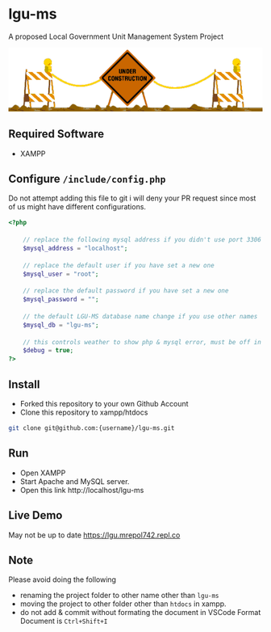 # lgu-ms

A proposed Local Government Unit Management System Project

<img src="animated-roped-off-construction-barracades.gif">

## Required Software
- XAMPP

## Configure `/include/config.php`
Do not attempt adding this file to git i will deny your PR request since most of us might have different configurations.
```php
<?php

    // replace the following mysql address if you didn't use port 3306
    $mysql_address = "localhost";

    // replace the default user if you have set a new one
    $mysql_user = "root";

    // replace the default password if you have set a new one
    $mysql_password = "";

    // the default LGU-MS database name change if you use other names
    $mysql_db = "lgu-ms";

    // this controls weather to show php & mysql error, must be off in production & deployment
    $debug = true;
?>
```

## Install
- Forked this repository to your own Github Account
- Clone this repository to xampp/htdocs
```bash
git clone git@github.com:{username}/lgu-ms.git
```

## Run
- Open XAMPP
- Start Apache and MySQL server.
- Open this link http://localhost/lgu-ms

## Live Demo
May not be up to date
https://lgu.mrepol742.repl.co

## Note
Please avoid doing the following
- renaming the project folder to other name other than `lgu-ms`
- moving the project to other folder other than `htdocs` in xampp.
- do not add & commit without formating the document in VSCode Format Document is `Ctrl+Shift+I`